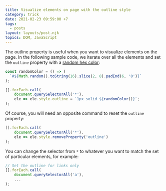 ```yaml
---
title: Visualize elements on page with the outline style
category: trick
date: 2021-02-23 09:59:00 +7
tags:
  - posts
layout: layouts/post.njk
topics: DOM, JavaScript
---
```


The outline property is useful when you want to visualize elements on the page. In the following sample code, we iterate over all the elements and set the `outline` property with a [random hex color](https://1loc.dev/#generate-a-random-hex-color):

```js
const randomColor = () => (
  `#${Math.random().toString(16).slice(2, 8).padEnd(6, '0')}`
);

[].forEach.call(
    document.querySelectorAll('*'),
    ele => ele.style.outline = `1px solid ${randomColor()}`;
);
```

Of course, you will need an opposite command to reset the `outline` property:

```js
[].forEach.call(
    document.querySelectorAll('*'),
    ele => ele.style.removeProperty('outline')
);
```

You can change the selector from `*` to whatever you want to match the set of particular elements, for example:

```js
// Set the outline for links only
[].forEach.call(
    document.querySelectorAll('a'),
    ...
);
```